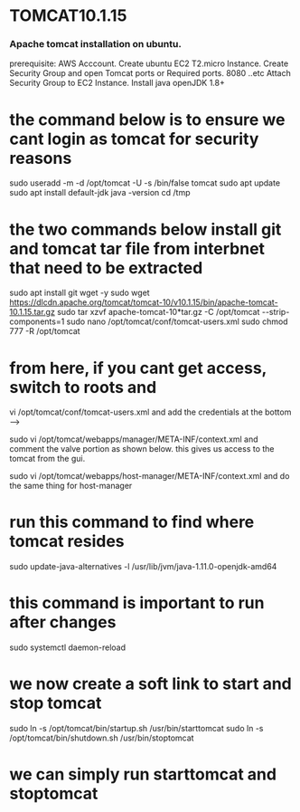 # TOMCAT10.1.15
   ### Apache tomcat installation on ubuntu. 
prerequisite:
AWS Acccount.
Create ubuntu EC2 T2.micro Instance.
Create Security Group and open Tomcat ports or Required ports.
8080 ..etc
Attach Security Group to EC2 Instance.
Install java openJDK 1.8+
# the command below is to ensure we cant login as tomcat for security reasons
sudo useradd -m -d /opt/tomcat -U -s /bin/false tomcat 
sudo apt update 
sudo apt install default-jdk
java -version 
cd /tmp
# the two commands below install git and tomcat tar file from interbnet that need to be extracted
sudo apt install git wget -y 
sudo wget https://dlcdn.apache.org/tomcat/tomcat-10/v10.1.15/bin/apache-tomcat-10.1.15.tar.gz 
sudo tar xzvf apache-tomcat-10*tar.gz -C /opt/tomcat --strip-components=1
sudo nano /opt/tomcat/conf/tomcat-users.xml
sudo chmod 777 -R /opt/tomcat

# from here, if you cant get access, switch to roots and

vi /opt/tomcat/conf/tomcat-users.xml and add the credentials at the bottom
-->
  <user username="admin" password="admin123" roles="manager-gui"/>
  <user username="manager" password="manager123" roles="manager-script"/>
  </tomcat-users>

sudo vi /opt/tomcat/webapps/manager/META-INF/context.xml
and comment the valve portion as shown below. this gives us access to the tomcat from the gui.
 <!-- <Valve className="org.apache.catalina.valves.RemoteAddrValve"
 allow="127\.\d+\.\d+\.\d+|::1|0:0:0:0:0:0:0:1" /> -->


sudo vi /opt/tomcat/webapps/host-manager/META-INF/context.xml
and do the same thing for host-manager

  <!-- <Valve className="org.apache.catalina.valves.RemoteAddrValve"
  allow="127\.\d+\.\d+\.\d+|::1|0:0:0:0:0:0:0:1" /> -->

# run this command to find where tomcat resides
sudo update-java-alternatives -l
/usr/lib/jvm/java-1.11.0-openjdk-amd64

# this command is important to run after changes
sudo systemctl daemon-reload

# we now create a soft link to start and stop tomcat

sudo ln -s /opt/tomcat/bin/startup.sh /usr/bin/starttomcat 
sudo ln -s /opt/tomcat/bin/shutdown.sh /usr/bin/stoptomcat

# we can simply run starttomcat and stoptomcat

